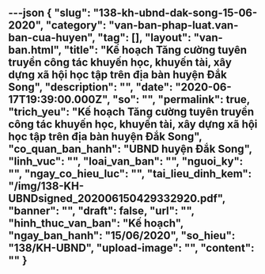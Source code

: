 ---json
{
    "slug": "138-kh-ubnd-dak-song-15-06-2020",
    "category": "van-ban-phap-luat.van-ban-cua-huyen",
    "tag": [],
    "layout": "van-ban.html",
    "title": "Kế hoạch Tăng cường tuyên truyền công tác khuyến học, khuyến tài, xây dựng xã hội học tập trên địa bàn huyện Đắk Song",
    "description": "",
    "date": "2020-06-17T19:39:00.000Z",
    "so": "",
    "permalink": true,
    "trich_yeu": "Kế hoạch Tăng cường tuyên truyền công tác khuyến học, khuyến tài, xây dựng xã hội học tập trên địa bàn huyện Đắk Song",
    "co_quan_ban_hanh": "UBND huyện Đắk Song",
    "linh_vuc": "",
    "loai_van_ban": "",
    "nguoi_ky": "",
    "ngay_co_hieu_luc": "",
    "tai_lieu_dinh_kem": "/img/138-KH-UBNDsigned_202006150429332920.pdf",
    "banner": "",
    "draft": false,
    "url": "",
    "hinh_thuc_van_ban": "Kế hoạch",
    "ngay_ban_hanh": "15/06/2020",
    "so_hieu": "138/KH-UBND",
    "upload-image": "",
    "__content__": ""
}
---
